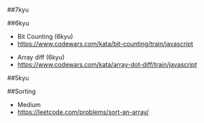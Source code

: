 #

##7kyu

<!-- - Grow of Population (7kyu)
- https://www.codewars.com/kata/growth-of-a-population/train/javascript -->

##6kyu

<!-- - Make Dead Fish Swim (6kyu)
- https://www.codewars.com/kata/make-the-deadfish-swim/train/javascript -->

- Bit Counting (6kyu)
- https://www.codewars.com/kata/bit-counting/train/javascript

<!-- - EncryptThis! (6kyu)
- https://www.codewars.com/kata/encrypt-this/train/javascript -->

- Array diff (6kyu)
- https://www.codewars.com/kata/array-dot-diff/train/javascript

<!-- - Stop gninnipS My sdroW! (6kyu)
- https://www.codewars.com/kata/stop-gninnips-my-sdrow/train/javascript -->

<!-- - Does my number look big in this? (6 kyu)
- https://www.codewars.com/kata/does-my-number-look-big-in-this/train/javascript -->

##5kyu

<!-- - Simple Pig Latin (5 kyu)
- https://www.codewars.com/kata/simple-pig-latin/train/javascript -->

<!-- - Valid Parentheses (5 kyu)
- https://www.codewars.com/kata/valid-parentheses/train/javascript -->

<!-- - Blackjack Scorer (5 kyu)
- https://www.codewars.com/kata/blackjack-scorer/train/javascript -->

##Sorting

<!-- - 6kyu
- https://www.codewars.com/kata/prize-draw/train/javascript -->

- Medium
- https://leetcode.com/problems/sort-an-array/

<!-- - Easy
- https://leetcode.com/problems/sort-array-by-parity/ -->

<!-- - 7kyu
- https://www.codewars.com/kata/mylanguages/train/javascript -->

<!-- - 7kyu
- https://www.codewars.com/kata/sorted-yes-no-how/train/javascript  -->
